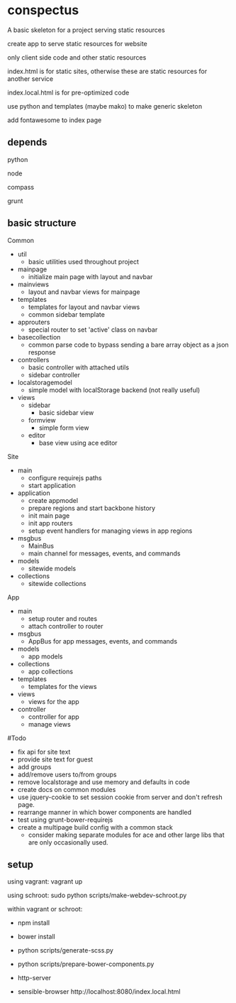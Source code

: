 conspectus
==========

A basic skeleton for a project serving static resources

create app to serve static resources for website

only client side code and other static resources

index.html is for static sites, otherwise these are static resources for another service

index.local.html is for pre-optimized code

use python and templates (maybe mako) to make generic skeleton

add fontawesome to index page



depends
-------

python

node

compass

grunt


basic structure
----------------

Common

- util
  - basic utilities used throughout project
- mainpage
  - initialize main page with layout and navbar
- mainviews
  - layout and navbar views for mainpage
- templates
  - templates for layout and navbar views
  - common sidebar template
- approuters
  - special router to set 'active' class on navbar
- basecollection
  - common parse code to bypass sending a bare 
    array object as a json response
- controllers
  - basic controller with attached utils
  - sidebar controller
- localstoragemodel
  - simple model with localStorage backend (not really useful)
- views
  - sidebar
    - basic sidebar view
  - formview
    - simple form view
  - editor
    - base view using ace editor

Site

- main
  - configure requirejs paths
  - start application
- application
  - create appmodel
  - prepare regions and start backbone history
  - init main page
  - init app routers
  - setup event handlers for managing views in app regions
- msgbus
  - MainBus
  - main channel for messages, events, and commands
- models
  - sitewide models
- collections
  - sitewide collections

App

- main
  - setup router and routes
  - attach controller to router
- msgbus
  - AppBus for app messages, events, and commands
- models
  - app models
- collections
  - app collections
- templates
  - templates for the views
- views
  - views for the app
- controller
  - controller for app
  - manage views

#Todo

- fix api for site text
- provide site text for guest
- add groups
- add/remove users to/from groups
- remove localstorage and use memory and defaults in code
- create docs on common modules
- use jquery-cookie to set session cookie from server and
  don't refresh page.
- rearrange manner in which bower components are handled
- test using grunt-bower-requirejs
- create a multipage build config with a common stack
  - consider making separate modules for ace and other large libs that are
	only occasionally used.
	
  
setup
---------

using vagrant: vagrant up

using schroot: sudo python scripts/make-webdev-schroot.py

within vagrant or schroot:

- npm install

- bower install

- python scripts/generate-scss.py

- python scripts/prepare-bower-components.py

- http-server

- sensible-browser http://localhost:8080/index.local.html

